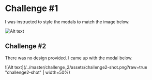 # Challenge #1
I was instructed to style the modals to match the image below.

![Alt text](/../master/challenge_1/assets/challenge1-shot.png?raw=true "challenge1-shot")

## Challenge #2
There was no design provided. I came up with the modal below.

![Alt text](/../master/challenge_2/assets/challenge2-shot.png?raw=true "challenge2-shot" | width=50%)
